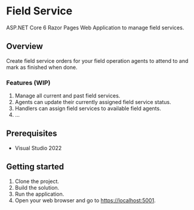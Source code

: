 # Field Service

ASP.NET Core 6 Razor Pages Web Application to manage field services.

## Overview

Create field service orders for your field operation agents to attend to and mark as finished when done.

### Features (WIP)

1.	Manage all current and past field services.
2.	Agents can update their currently assigned field service status.
3.	Handlers can assign field services to available field agents.
4.	...

## Prerequisites

- Visual Studio 2022

## Getting started

1. Clone the project.
1. Build the solution.
1. Run the application.
1. Open your web browser and go to <https://localhost:5001>.
